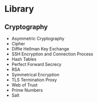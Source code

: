 # Library

## Cryptography

- Asymmetric Cryptography
- Cipher
- Diffie Hellman Key Exchange
- SSH Encryption and Connection Process
- Hash Tables
- Perfect Forward Secrecy
- RSA
- Symmetrical Encryption
- TLS Termination Proxy
- Web of Trust
- Prime Numbers
- Salt
